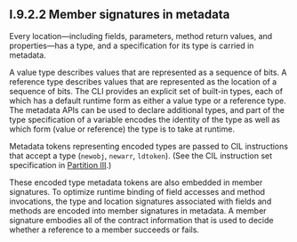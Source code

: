 ## I.9.2.2 Member signatures in metadata

Every location&mdash;including fields, parameters, method return values, and properties&mdash;has a type, and a specification for its type is carried in metadata.

A value type describes values that are represented as a sequence of bits. A reference type describes values that are represented as the location of a sequence of bits. The CLI provides an explicit set of built-in types, each of which has a default runtime form as either a value type or a reference type. The metadata APIs can be used to declare additional types, and part of the type specification of a variable encodes the identity of the type as well as which form (value or reference) the type is to take at runtime.

Metadata tokens representing encoded types are passed to CIL instructions that accept a type (`newobj`, `newarr`, `ldtoken`). (See the CIL instruction set specification in [Partition III](#todo-missing-hyperlink).)

These encoded type metadata tokens are also embedded in member signatures. To optimize runtime binding of field accesses and method invocations, the type and location signatures associated with fields and methods are encoded into member signatures in metadata. A member signature embodies all of the contract information that is used to decide whether a reference to a member succeeds or fails.
